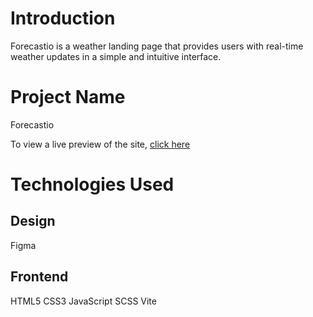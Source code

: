 # Introduction
Forecastio is a weather landing page that provides users with real-time weather updates in a simple and intuitive interface.

# Project Name
Forecastio

To view a live preview of the site, [click here](https://unmarked-kyuubi.github.io/forecastio/)

# Technologies Used
## Design
Figma
## Frontend
HTML5
CSS3
JavaScript
SCSS
Vite
